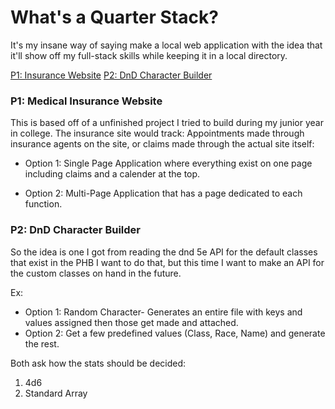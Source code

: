 # What's a Quarter Stack?

It's my insane way of saying make a local web application with the idea that it'll show off my full-stack skills while keeping it in a local directory.

[P1: Insurance Website](#p1-medical-insurance-website)
[P2: DnD Character Builder](#p1:-dnd-character-builder)

### P1: Medical Insurance Website

This is based off of a unfinished project I tried to build during my junior year in college. The insurance site would track: Appointments made through insurance agents on the site, or claims made through the actual site itself:

- Option 1: Single Page Application where everything exist on one page including claims and a calender at the top.

- Option 2: Multi-Page Application that has a page dedicated to each function.

### P2: DnD Character Builder

So the idea is one I got from reading the dnd 5e API for the default classes that exist in the PHB I want to do that, but this time I want to make an API for the custom classes on hand in the future.

Ex:

- Option 1: Random Character- Generates an entire file with keys and values assigned then those get made and attached.
- Option 2: Get a few predefined values (Class, Race, Name) and generate the rest.

Both ask how the stats should be decided:

1. 4d6  
2. Standard Array
